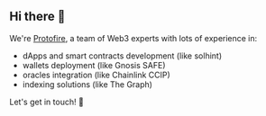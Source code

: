 ## Hi there 👋

We're [Protofire](https://protofire.io), a team of Web3 experts with lots of experience in:

- dApps and smart contracts development (like solhint)
- wallets deployment (like Gnosis SAFE)
- oracles integration (like Chainlink CCIP)
- indexing solutions (like The Graph)

Let's get in touch! 🚀
